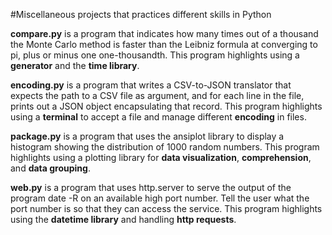 #Miscellaneous projects that practices different skills in Python

**compare.py** is a program that indicates how many times out of a thousand the Monte Carlo method is faster than the Leibniz formula at converging to pi, plus or minus one one-thousandth. 
This program highlights using a **generator** and the **time library**.

**encoding.py** is a program that writes a CSV-to-JSON translator that expects the path to a CSV file as argument, and for each line in the file, prints out a JSON object encapsulating that record. 
This program highlights using a **terminal** to accept a file and manage different **encoding** in files.

**package.py** is a program that uses the ansiplot library to display a histogram showing the distribution of 1000 random numbers. 
This program highlights using a plotting library for **data visualization**, **comprehension**, and **data grouping**.

**web.py** is a program that uses http.server to serve the output of the program date -R on an available high port number. Tell the user what the port number is so that they can access the service. 
This program highlights using the **datetime library** and handling **http requests**.
